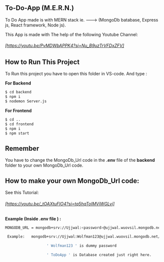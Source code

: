 ## To-Do-App (M.E.R.N.)
 To Do App made is with MERN stack ie. ---> (MongoDb batabase, Express js, React framework, Node js).
 
 This App is made with The help of the following Youtube Channel:
 ###### [https://youtu.be/PvMDWbAPPK4?si=Nu_B9uzTrVFDxZFV]



## How to Run This Project
To Run this project you have to open this folder in VS-code. And type :

**For Backend**
```sh
$ cd backend
$ npm i
$ nodemon Server.js
```

**For Frontend**
```sh
$ cd ..
$ cd frontend
$ npm i 
$ npm start
```

## Remember 
You have to change the MongoDb_Url code in the **.env** file of the **backend** folder to your own MongoDb_Url code.

## How to make your own MongoDb_Url code:
See this Tutorial:

###### [https://youtu.be/_tOAXtuFIO4?si=tq5hqToIMViWGLvi]

**Example (Inside .env file ) :**
```sh
MONGODB_URL = mongodb+srv://Ujjwal:<password>@ujjwal.wuovsil.mongodb.net/?retryWrites=true&w=majority

 Example:   mongodb+srv://Ujjwal:Wolfman123@ujjwal.wuovsil.mongodb.net/ToDoApp?retryWrites=true&w=majority
 
                   ' Wolfman123 ' is dummy password
                   
                   ' ToDoApp ' is Database created just right here.
```
